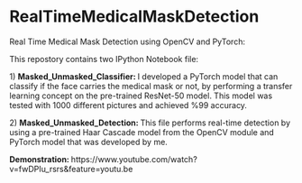 # RealTimeMedicalMaskDetection

<p> Real Time Medical Mask Detection using OpenCV and PyTorch: </p>
<p> This repostory contains two IPython Notebook file: </p>
<p> 1) <strong> Masked_Unmasked_Classifier: </strong> I developed a PyTorch model that can classify if the face carries the medical mask or not, by performing a transfer learning concept on the pre-trained ResNet-50 model. This model was tested with 1000 different pictures and achieved %99 accuracy.</p>

<p> 2) <strong> Masked_Unmasked_Detection: </strong> This file performs real-time detection by using a pre-trained Haar Cascade model from the OpenCV module and PyTorch model that was developed by me. </p>

<p>  <strong>Demonstration: </strong>  https://www.youtube.com/watch?v=fwDPIu_rsrs&feature=youtu.be </p>
